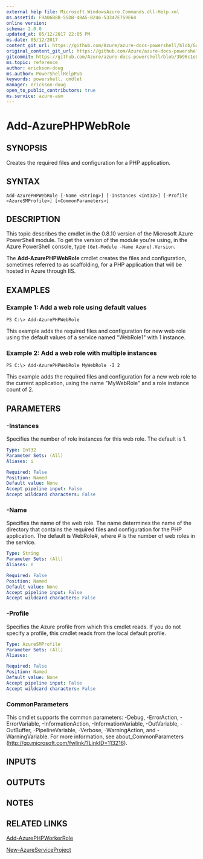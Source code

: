 ```yaml
---
external help file: Microsoft.WindowsAzure.Commands.dll-Help.xml
ms.assetid: F9A06B8B-55DB-48A5-B246-53347E759E64
online version:
schema: 2.0.0
updated_at: 05/12/2017 22:05 PM
ms.date: 05/12/2017
content_git_url: https://github.com/Azure/azure-docs-powershell/blob/Graham71298/azureps-cmdlets-docs/ServiceManagement/Azure/v4.0.0/Add-AzurePHPWebRole.md
original_content_git_url: https://github.com/Azure/azure-docs-powershell/blob/Graham71298/azureps-cmdlets-docs/ServiceManagement/Azure/v4.0.0/Add-AzurePHPWebRole.md
gitcommit: https://github.com/Azure/azure-docs-powershell/blob/3b96c1e0b28fc56dfbf6de55728d5478e0d02def
ms.topic: reference
author: erickson-doug
ms.author: PowerShellHelpPub
keywords: powershell, cmdlet
manager: erickson-doug
open_to_public_contributors: true
ms.service: azure-asm
---
```


# Add-AzurePHPWebRole

## SYNOPSIS
Creates the required files and configuration for a PHP application.

## SYNTAX

```
Add-AzurePHPWebRole [-Name <String>] [-Instances <Int32>] [-Profile <AzureSMProfile>] [<CommonParameters>]
```

## DESCRIPTION
This topic describes the cmdlet in the 0.8.10 version of the Microsoft Azure PowerShell module.
To get the version of the module you're using, in the Azure PowerShell console, type `(Get-Module -Name Azure).Version`.

The **Add-AzurePHPWebRole** cmdlet creates the files and configuration, sometimes referred to as scaffolding, for a PHP application that will be hosted in Azure through IIS.

## EXAMPLES

### Example 1: Add a web role using default values
```
PS C:\> Add-AzurePHPWebRole
```

This example adds the required files and configuration for new web role using the default values of a service named "WebRole1" with 1 instance.

### Example 2: Add a web role with multiple instances
```
PS C:\> Add-AzurePHPWebRole MyWebRole -I 2
```

This example adds the required files and configuration for a new web role to the current application, using the name "MyWebRole" and a role instance count of 2.

## PARAMETERS

### -Instances
Specifies the number of role instances for this web role.
The default is 1.

```yaml
Type: Int32
Parameter Sets: (All)
Aliases: i

Required: False
Position: Named
Default value: None
Accept pipeline input: False
Accept wildcard characters: False
```

### -Name
Specifies the name of the web role.
The name determines the name of the directory that contains the required files and configuration for the PHP application.
The default is WebRole#, where # is the number of web roles in the service.

```yaml
Type: String
Parameter Sets: (All)
Aliases: n

Required: False
Position: Named
Default value: None
Accept pipeline input: False
Accept wildcard characters: False
```

### -Profile
Specifies the Azure profile from which this cmdlet reads.
If you do not specify a profile, this cmdlet reads from the local default profile.

```yaml
Type: AzureSMProfile
Parameter Sets: (All)
Aliases: 

Required: False
Position: Named
Default value: None
Accept pipeline input: False
Accept wildcard characters: False
```

### CommonParameters
This cmdlet supports the common parameters: -Debug, -ErrorAction, -ErrorVariable, -InformationAction, -InformationVariable, -OutVariable, -OutBuffer, -PipelineVariable, -Verbose, -WarningAction, and -WarningVariable. For more information, see about_CommonParameters (http://go.microsoft.com/fwlink/?LinkID=113216).

## INPUTS

## OUTPUTS

## NOTES

## RELATED LINKS

[Add-AzurePHPWorkerRole](./Add-AzurePHPWorkerRole.md)

[New-AzureServiceProject](./New-AzureServiceProject.md)


